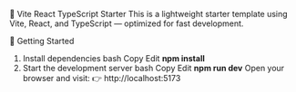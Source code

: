 🧠 Vite React TypeScript Starter
This is a lightweight starter template using Vite, React, and TypeScript — optimized for fast development.

🚀 Getting Started

1. Install dependencies
bash
Copy
Edit
**npm install**
1. Start the development server
bash
Copy
Edit
**npm run dev**
Open your browser and visit:
👉 http://localhost:5173


